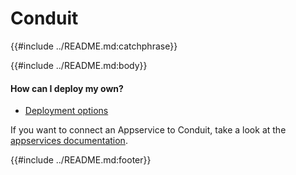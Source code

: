 # Conduit

{{#include ../README.md:catchphrase}}

{{#include ../README.md:body}}

#### How can I deploy my own?

- [Deployment options](deploying.md)

If you want to connect an Appservice to Conduit, take a look at the [appservices documentation](appservices.md).

{{#include ../README.md:footer}}
